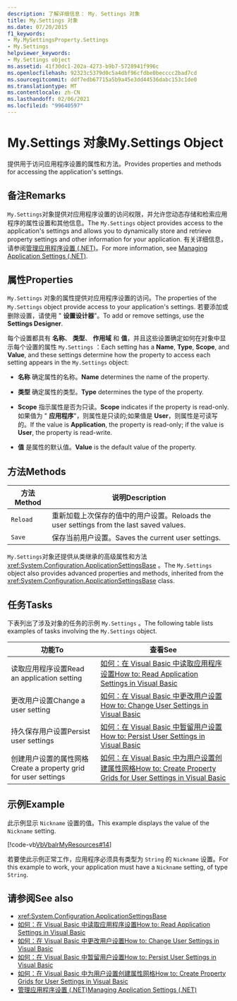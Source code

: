 ```yaml
---
description: 了解详细信息： My. Settings 对象
title: My.Settings 对象
ms.date: 07/20/2015
f1_keywords:
- My.MySettingsProperty.Settings
- My.Settings
helpviewer_keywords:
- My.Settings object
ms.assetid: 41f30dc1-202a-4273-b9b7-5728941f996c
ms.openlocfilehash: 92323c5379d0c5a4dbf96cfdbe0becccc2bad7cd
ms.sourcegitcommit: ddf7edb67715a5b9a45e3dd44536dabc153c1de0
ms.translationtype: MT
ms.contentlocale: zh-CN
ms.lasthandoff: 02/06/2021
ms.locfileid: "99640597"
---
```

# <a name="mysettings-object"></a><span data-ttu-id="67967-103">My.Settings 对象</span><span class="sxs-lookup"><span data-stu-id="67967-103">My.Settings Object</span></span>

<span data-ttu-id="67967-104">提供用于访问应用程序设置的属性和方法。</span><span class="sxs-lookup"><span data-stu-id="67967-104">Provides properties and methods for accessing the application's settings.</span></span>  
  
## <a name="remarks"></a><span data-ttu-id="67967-105">备注</span><span class="sxs-lookup"><span data-stu-id="67967-105">Remarks</span></span>  

 <span data-ttu-id="67967-106">`My.Settings`对象提供对应用程序设置的访问权限，并允许您动态存储和检索应用程序的属性设置和其他信息。</span><span class="sxs-lookup"><span data-stu-id="67967-106">The `My.Settings` object provides access to the application's settings and allows you to dynamically store and retrieve property settings and other information for your application.</span></span> <span data-ttu-id="67967-107">有关详细信息，请参阅[管理应用程序设置 (.NET)](/visualstudio/ide/managing-application-settings-dotnet)。</span><span class="sxs-lookup"><span data-stu-id="67967-107">For more information, see [Managing Application Settings (.NET)](/visualstudio/ide/managing-application-settings-dotnet).</span></span>  
  
## <a name="properties"></a><span data-ttu-id="67967-108">属性</span><span class="sxs-lookup"><span data-stu-id="67967-108">Properties</span></span>  

 <span data-ttu-id="67967-109">`My.Settings` 对象的属性提供对应用程序设置的访问。</span><span class="sxs-lookup"><span data-stu-id="67967-109">The properties of the `My.Settings` object provide access to your application's settings.</span></span> <span data-ttu-id="67967-110">若要添加或删除设置，请使用 " **设置设计器**"。</span><span class="sxs-lookup"><span data-stu-id="67967-110">To add or remove settings, use the **Settings Designer**.</span></span>  
  
 <span data-ttu-id="67967-111">每个设置都具有 **名称**、 **类型**、 **作用域** 和 **值**，并且这些设置确定如何在对象中显示每个设置的属性 `My.Settings` ：</span><span class="sxs-lookup"><span data-stu-id="67967-111">Each setting has a **Name**, **Type**, **Scope**, and **Value**, and these settings determine how the property to access each setting appears in the `My.Settings` object:</span></span>  
  
- <span data-ttu-id="67967-112">**名称** 确定属性的名称。</span><span class="sxs-lookup"><span data-stu-id="67967-112">**Name** determines the name of the property.</span></span>  
  
- <span data-ttu-id="67967-113">**类型** 确定属性的类型。</span><span class="sxs-lookup"><span data-stu-id="67967-113">**Type** determines the type of the property.</span></span>  
  
- <span data-ttu-id="67967-114">**Scope** 指示属性是否为只读。</span><span class="sxs-lookup"><span data-stu-id="67967-114">**Scope** indicates if the property is read-only.</span></span> <span data-ttu-id="67967-115">如果值为 " **应用程序**"，则属性是只读的;如果值是 **User**，则属性是可读写的。</span><span class="sxs-lookup"><span data-stu-id="67967-115">If the value is **Application**, the property is read-only; if the value is **User**, the property is read-write.</span></span>  
  
- <span data-ttu-id="67967-116">**值** 是属性的默认值。</span><span class="sxs-lookup"><span data-stu-id="67967-116">**Value** is the default value of the property.</span></span>  
  
## <a name="methods"></a><span data-ttu-id="67967-117">方法</span><span class="sxs-lookup"><span data-stu-id="67967-117">Methods</span></span>  
  
|<span data-ttu-id="67967-118">方法</span><span class="sxs-lookup"><span data-stu-id="67967-118">Method</span></span>|<span data-ttu-id="67967-119">说明</span><span class="sxs-lookup"><span data-stu-id="67967-119">Description</span></span>|  
|---|---|  
|`Reload`|<span data-ttu-id="67967-120">重新加载上次保存的值中的用户设置。</span><span class="sxs-lookup"><span data-stu-id="67967-120">Reloads the user settings from the last saved values.</span></span>|  
|`Save`|<span data-ttu-id="67967-121">保存当前用户设置。</span><span class="sxs-lookup"><span data-stu-id="67967-121">Saves the current user settings.</span></span>|  
  
 <span data-ttu-id="67967-122">`My.Settings`对象还提供从类继承的高级属性和方法 <xref:System.Configuration.ApplicationSettingsBase> 。</span><span class="sxs-lookup"><span data-stu-id="67967-122">The `My.Settings` object also provides advanced properties and methods, inherited from the <xref:System.Configuration.ApplicationSettingsBase> class.</span></span>  
  
## <a name="tasks"></a><span data-ttu-id="67967-123">任务</span><span class="sxs-lookup"><span data-stu-id="67967-123">Tasks</span></span>  

 <span data-ttu-id="67967-124">下表列出了涉及对象的任务的示例 `My.Settings` 。</span><span class="sxs-lookup"><span data-stu-id="67967-124">The following table lists examples of tasks involving the `My.Settings` object.</span></span>  
  
|<span data-ttu-id="67967-125">功能</span><span class="sxs-lookup"><span data-stu-id="67967-125">To</span></span>|<span data-ttu-id="67967-126">查看</span><span class="sxs-lookup"><span data-stu-id="67967-126">See</span></span>|  
|---|---|  
|<span data-ttu-id="67967-127">读取应用程序设置</span><span class="sxs-lookup"><span data-stu-id="67967-127">Read an application setting</span></span>|[<span data-ttu-id="67967-128">如何：在 Visual Basic 中读取应用程序设置</span><span class="sxs-lookup"><span data-stu-id="67967-128">How to: Read Application Settings in Visual Basic</span></span>](../../developing-apps/programming/app-settings/how-to-read-application-settings.md)|  
|<span data-ttu-id="67967-129">更改用户设置</span><span class="sxs-lookup"><span data-stu-id="67967-129">Change a user setting</span></span>|[<span data-ttu-id="67967-130">如何：在 Visual Basic 中更改用户设置</span><span class="sxs-lookup"><span data-stu-id="67967-130">How to: Change User Settings in Visual Basic</span></span>](../../developing-apps/programming/app-settings/how-to-change-user-settings.md)|  
|<span data-ttu-id="67967-131">持久保存用户设置</span><span class="sxs-lookup"><span data-stu-id="67967-131">Persist user settings</span></span>|[<span data-ttu-id="67967-132">如何：在 Visual Basic 中暂留用户设置</span><span class="sxs-lookup"><span data-stu-id="67967-132">How to: Persist User Settings in Visual Basic</span></span>](../../developing-apps/programming/app-settings/how-to-persist-user-settings.md)|  
|<span data-ttu-id="67967-133">创建用户设置的属性网格</span><span class="sxs-lookup"><span data-stu-id="67967-133">Create a property grid for user settings</span></span>|[<span data-ttu-id="67967-134">如何：在 Visual Basic 中为用户设置创建属性网格</span><span class="sxs-lookup"><span data-stu-id="67967-134">How to: Create Property Grids for User Settings in Visual Basic</span></span>](../../developing-apps/programming/app-settings/how-to-create-property-grids-for-user-settings.md)|  
  
## <a name="example"></a><span data-ttu-id="67967-135">示例</span><span class="sxs-lookup"><span data-stu-id="67967-135">Example</span></span>  

 <span data-ttu-id="67967-136">此示例显示 `Nickname` 设置的值。</span><span class="sxs-lookup"><span data-stu-id="67967-136">This example displays the value of the `Nickname` setting.</span></span>  
  
 [!code-vb[VbVbalrMyResources#14](~/samples/snippets/visualbasic/VS_Snippets_VBCSharp/VbVbalrMyResources/VB/Form1.vb#14)]  
  
 <span data-ttu-id="67967-137">若要使此示例正常工作，应用程序必须具有类型为 `String` 的 `Nickname` 设置。</span><span class="sxs-lookup"><span data-stu-id="67967-137">For this example to work, your application must have a `Nickname` setting, of type `String`.</span></span>  
  
## <a name="see-also"></a><span data-ttu-id="67967-138">请参阅</span><span class="sxs-lookup"><span data-stu-id="67967-138">See also</span></span>

- <xref:System.Configuration.ApplicationSettingsBase>
- [<span data-ttu-id="67967-139">如何：在 Visual Basic 中读取应用程序设置</span><span class="sxs-lookup"><span data-stu-id="67967-139">How to: Read Application Settings in Visual Basic</span></span>](../../developing-apps/programming/app-settings/how-to-read-application-settings.md)
- [<span data-ttu-id="67967-140">如何：在 Visual Basic 中更改用户设置</span><span class="sxs-lookup"><span data-stu-id="67967-140">How to: Change User Settings in Visual Basic</span></span>](../../developing-apps/programming/app-settings/how-to-change-user-settings.md)
- [<span data-ttu-id="67967-141">如何：在 Visual Basic 中暂留用户设置</span><span class="sxs-lookup"><span data-stu-id="67967-141">How to: Persist User Settings in Visual Basic</span></span>](../../developing-apps/programming/app-settings/how-to-persist-user-settings.md)
- [<span data-ttu-id="67967-142">如何：在 Visual Basic 中为用户设置创建属性网格</span><span class="sxs-lookup"><span data-stu-id="67967-142">How to: Create Property Grids for User Settings in Visual Basic</span></span>](../../developing-apps/programming/app-settings/how-to-create-property-grids-for-user-settings.md)
- [<span data-ttu-id="67967-143">管理应用程序设置 (.NET)</span><span class="sxs-lookup"><span data-stu-id="67967-143">Managing Application Settings (.NET)</span></span>](/visualstudio/ide/managing-application-settings-dotnet)
